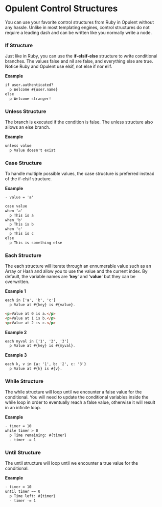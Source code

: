 # Opulent Control Structures

You can use your favorite control structures from Ruby in Opulent without any hassle. Unlike in most templating engines, control structures do not require a leading dash and can be written like you normally write a node.

### If Structure
Just like in Ruby, you can use the __if-elsif-else__ structure to write conditional branches. The values false and nil are false, and everything else are true. Notice Ruby and Opulent use elsif, not else if nor elif.

__Example__
```html
if user.authenticated?
  p Welcome #{user.name}
else
  p Welcome stranger!
```

### Unless Structure
The branch is executed if the condition is false. The unless structure also allows an else branch.

__Example__
```html
unless value
  p Value doesn't exist
```

### Case Structure
To handle multiple possible values, the case structure is preferred instead of the if-elsif structure.

__Example__
```html
- value = 'a'

case value
when 'a'
  p This is a
when 'b'
  p This is b
when 'c'
  p This is c
else
  p This is something else
```

### Each Structure
The each structure will iterate through an ennumerable value such as an Array or Hash and allow you to use
the value and the current index. By default, the variable names are '__key__' and '__value__' but they can be overwritten.

__Example 1__
```html
each in ['a', 'b', 'c']
  p Value at #{key} is #{value}.
```

```html
<p>Value at 0 is a.</p>
<p>Value at 1 is b.</p>
<p>Value at 2 is c.</p>
```

__Example 2__
```html
each myval in ['1', '2', '3']
  p Value at #{key} is #{myval}.
```

__Example 3__
```html
each k, v in {a: '1', b: '2', c: '3'}
  p Value at #{k} is #{v}.
```

### While Structure
The while structure will loop until we encounter a false value for the conditional. You will need to update the  conditional variables inside the while loop in order to eventually reach a false value, otherwise it will result in an infinite loop.

__Example__
```html
- timer = 10
while timer > 0
  p Time remaining: #{timer}
  - timer -= 1
```

### Until Structure
The until structure will loop until we encounter a true value for the conditional.

__Example__
```html
- timer = 10
until timer == 0
  p Time left: #{timer}
  - timer -= 1
```
